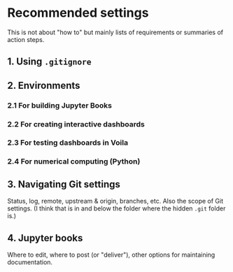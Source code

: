 # Recommended settings

This is not about "how to" but mainly lists of requirements or summaries of action steps.

## 1. Using `.gitignore`

## 2. Environments

### 2.1 For building Jupyter Books

### 2.2 For creating interactive dashboards

### 2.3 For testing dashboards in Voila

### 2.4 For numerical computing (Python)

## 3. Navigating Git settings

Status, log, remote, upstream & origin, branches, etc. Also the scope of Git settings. (I think that is in and below the folder where the hidden `.git` folder is.)

## 4. Jupyter books

Where to edit, where to post (or "deliver"), other options for maintaining documentation.
